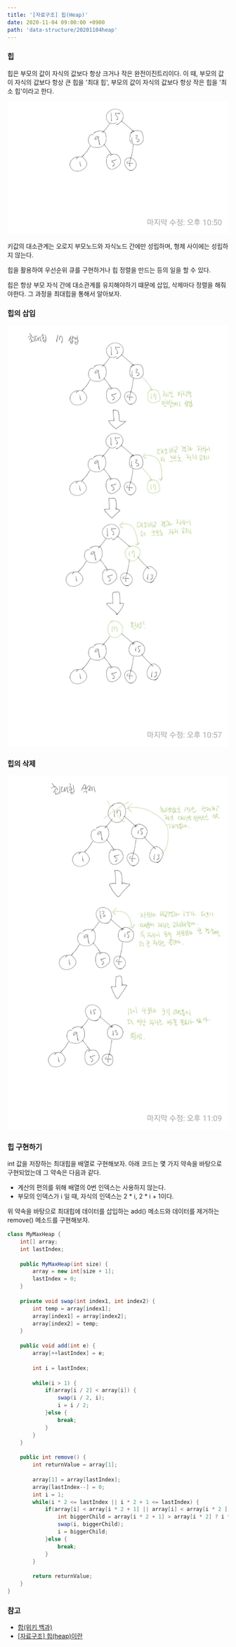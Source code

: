 ```yaml
---
title: '[자료구조] 힙(Heap)'
date: 2020-11-04 09:00:00 +0900
path: 'data-structure/20201104heap'
---
```


### 힙

힙은 부모의 값이 자식의 값보다 항상 크거나 작은 완전이진트리이다. 이 때, 부모의 값이 자식의 값보다 항상 큰 힙을 '최대 힙', 부모의 값이 자식의 값보다 항상 작은 힙을 '최소 힙'이라고 한다.

![heap](./heap.jpg)

키값의 대소관계는 오로지 부모노드와 자식노드 간에만 성립하며, 형제 사이에는 성립하지 않는다.

힙을 활용하여 우선순위 큐를 구현하거나 힙 정렬을 만드는 등의 일을 할 수 있다.

힙은 항상 부모 자식 간에 대소관계를 유지해야하기 떄문에 삽입, 삭제마다 정렬을 해줘야한다. 그 과정을 최대힙을 통해서 알아보자.

### 힙의 삽입

![heap-insertion](./heap-insertion.jpg)

### 힙의 삭제

![heap-deletion](./heap-deletion.jpg)

### 힙 구현하기

int 값을 저장하는 최대힙을 배열로 구현해보자. 아래 코드는 몇 가지 약속을 바탕으로 구현되었는데 그 약속은 다음과 같다.

- 계산의 편의를 위해 배열의 0번 인덱스는 사용하지 않는다.
- 부모의 인덱스가 i 일 때, 자식의 인덱스는 2 * i, 2 * i + 1이다.

위 약속을 바탕으로 최대힙에 데이터를 삽입하는 add() 메소드와 데이터를 제거하는 remove() 메소드를 구현해보자.

```java
class MyMaxHeap {
	int[] array;
	int lastIndex;

	public MyMaxHeap(int size) {
		array = new int[size + 1];
		lastIndex = 0;
	}

	private void swap(int index1, int index2) {
		int temp = array[index1];
		array[index1] = array[index2];
		array[index2] = temp;
	}

	public void add(int e) {
		array[++lastIndex] = e;

		int i = lastIndex;

		while(i > 1) {
			if(array[i / 2] < array[i]) {
				swap(i / 2, i);
				i = i / 2;
			}else {
				break;
			}
		}
	}

	public int remove() {
		int returnValue = array[1];

		array[1] = array[lastIndex];
		array[lastIndex--] = 0;
		int i = 1;
		while(i * 2 <= lastIndex || i * 2 + 1 <= lastIndex) {
			if(array[i] < array[i * 2 + 1] || array[i] < array[i * 2 ]) {
				int biggerChild = array[i * 2 + 1] > array[i * 2] ? i * 2 + 1 : i * 2;
				swap(i, biggerChild);
				i = biggerChild;
			}else {
				break;
			}
		}

		return returnValue;
	}
}
```

### 참고

- [합(위키 백과)](<https://ko.wikipedia.org/wiki/%ED%9E%99_(%EC%9E%90%EB%A3%8C_%EA%B5%AC%EC%A1%B0)>)
- [[자료구조] 힙(heap)이란](https://gmlwjd9405.github.io/2018/05/10/data-structure-heap.html)